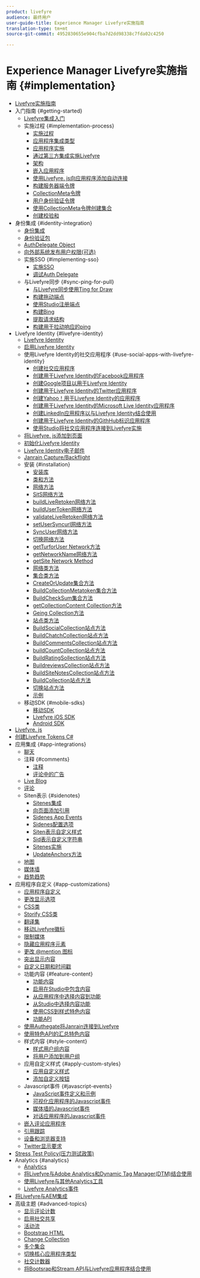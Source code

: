 ```yaml
---
product: livefyre
audience: 最终用户
user-guide-title: Experience Manager Livefyre实施指南
translation-type: tm+mt
source-git-commit: 4952830655e904cfba7d2dd98338c7fda02c4250

---
```



# Experience Manager Livefyre实施指南 {#implementation}

+ [Livefyre实施指南](home.md)
+ 入门指南 {#getting-started}
   + [Livefyre集成入门](c-getting-started/c-getting-started.md)
   + 实施过程 {#implementation-process}
      + [实施过程](c-getting-started/c-implementation-process/c-implementation-process.md)
      + [应用程序集成类型](c-getting-started/c-implementation-process/c-app-integration-types.md)
      + [应用程序实施](c-getting-started/designer-app-implementation.md)
      + [通过第三方集成实施Livefyre](c-app-integrations/implement-livefyre-3rd-party.md)
      + [架构](c-getting-started/c-implementation-process/c-architecture.md)
      + [嵌入应用程序](c-getting-started/c-implementation-process/c-using-livefyre.js-to-create-customize-and-use-apps-on-your-site.md)
      + [使用Livefyre. js向应用程序添加自动连接](c-getting-started/c-implementation-process/c-add-authetication-to-an-app-using-livefyre.js.md)
      + [构建服务器端令牌](c-getting-started/c-implementation-process/c-build-server-side-tokens.md)
      + [CollectionMeta令牌](c-getting-started/c-implementation-process/c-collectionmeta-tokent.md)
      + [用户身份验证令牌](c-getting-started/c-implementation-process/c-user-auth-token.md)
      + [使用CollectionMeta令牌创建集合](t-create-a-collectionmeta-token.md)
      + [创建校验和](c-creating-a-checksum.md)
+ 身份集成 {#identity-integration}
   + [身份集成](t-about-identity-integration/t-about-identity-integration.md)
   + [身份验证包](t-about-identity-integration/c-authorization-package.md)
   + [AuthDelegate Object](t-about-identity-integration/c-building-an-auth-delegate.md)
   + [向外部系统发布用户权限(可选)](t-about-identity-integration/c-posting-user-permissions-to-external-systems.md)
   + 实施SSO {#implementing-sso}
      + [实施SSO](t-about-identity-integration/c-implementing-sso/c-implementing-sso.md)
      + [调试Auth Delegate](t-about-identity-integration/c-implementing-sso/c-debugging-auth.md)
   + 与Livefyre同步 {#sync-ping-for-pull}
      + [与Livefyre同步使用Ting for Draw](t-about-identity-integration/t-sync-with-livefyre-using-ping-for-pull/t-sync-with-livefyre-using-ping-for-pull.md)
      + [构建拖动端点](t-about-identity-integration/t-sync-with-livefyre-using-ping-for-pull/t-build-the-pull-endpoint.md)
      + [使用Studio注册端点](t-about-identity-integration/t-sync-with-livefyre-using-ping-for-pull/c-register-the-endpoint-with-studio.md)
      + [构建Bing](t-about-identity-integration/t-sync-with-livefyre-using-ping-for-pull/t-build-the-ping.md)
      + [提取请求结构](t-about-identity-integration/t-sync-with-livefyre-using-ping-for-pull/t-pull-request-structure.md)
      + [构建用于拉动响应的ping](t-about-identity-integration/t-sync-with-livefyre-using-ping-for-pull/c-build-the-ping-for-pull-response.md)
+ Livefyre Identity {#livefyre-identity}
   + [Livefyre Identity](c-livefyre-identity-comp/c-livefyre-identity-comp.md)
   + [启用Livefyre Identity](c-livefyre-identity-comp/t-enable-livefyre-identity.md)
   + 使用Livefyre Identity的社交应用程序 {#use-social-apps-with-livefyre-identity}
      + [创建社交应用程序](c-livefyre-identity-comp/t-create-your-social-apps.md)
      + [创建用于Livefyre Identity的Facebook应用程序](c-livefyre-identity-comp/t-create-a-facebook-app-for-use-with-livefyre-identity.md)
      + [创建Google项目以用于Livefyre Identity](c-livefyre-identity-comp/t-create-a-google-project-for-use-with-livefyre-identity.md)
      + [创建用于Livefyre Identity的Twitter应用程序](c-livefyre-identity-comp/t-create-a-twitter-app-for-use-with-livefyre-identity.md)
      + [创建Yahoo！用于Livefyre Identity的应用程序](c-livefyre-identity-comp/t-create-a-yahoo-app-for-use-with-livefyre-identity.md)
      + [创建用于Livefyre Identity的Microsoft Live Identity应用程序](c-livefyre-identity-comp/t-create-a-microsoft-live-id-app-for-use-with-livefyre-identity.md)
      + [创建LinkedIn应用程序以与Livefyre Identity结合使用](c-livefyre-identity-comp/t-create-a-linkedin-app-for-use-with-livefyre-identity.md)
      + [创建用于Livefyre Identity的GithHub标识应用程序](c-livefyre-identity-comp/c-create-a-github-identity.md)
      + [使用Studio将社交应用程序连接到Livefyre实施](c-livefyre-identity-comp/t-using-studio-to-connect-your-social-apps-to-your-livefyre-implementation.md)
   + [将Livefyre. js添加到页面](c-livefyre-identity-comp/t-add-livefyre.js-to-the-page.md)
   + [初始化Livefyre Identity](c-livefyre-identity-comp/t-initialize-livefyre-identity.md)
   + [Livefyre Identity电子邮件](c-livefyre-identity-comp/c-emails-for-livefyre-identity.md)
   + [Janrain Capture/Backflight](c-livefyre-identity-comp/c-janrain-capture-backplane-comp.md)
   + 安装 {#installation}
      + [安装库](c-installing-libraries/c-installing-libraries.md)
      + [类和方法](c-installing-libraries/c-methods-livefyre.md)
      + [网络方法](c-installing-libraries/c-network-methods.md)
      + [SitS网络方法](c-installing-libraries/r-setssl-method.md)
      + [buildLiveRetoken网络方法](c-installing-libraries/r-buildlivefyretoken-method.md)
      + [buildUserToken网络方法](c-installing-libraries/r-builduserauthtoken-method.md)
      + [validateLiveRetoken网络方法](c-installing-libraries/c-validatelivefyretoken-network-method.md)
      + [setUserSyncurl网络方法](c-installing-libraries/r-setusersyncurl-method.md)
      + [SyncUser网络方法](c-installing-libraries/r-syncuser-method.md)
      + [切换网络方法](c-installing-libraries/r-geturn-method.md)
      + [getTurforUser Network方法](c-installing-libraries/r-geturnforuser-method.md)
      + [getNetworkName网络方法](c-installing-libraries/r-getnetworkname-method.md)
      + [getSite Network Method](c-installing-libraries/r-getsite-method.md)
      + [网络类方法](c-installing-libraries/c-network-class-methods.md)
      + [集合类方法](c-installing-libraries/c-collection-methods.md)
      + [CreateOrUpdate集合方法](c-installing-libraries/r-createorupdate-collection-method.md)
      + [BuildCollectionMetatoken集合方法](c-installing-libraries/r-buildcollectionmetatoken-collection-method.md)
      + [BuildCheckSum集合方法](c-installing-libraries/r-buildchecksum-collection-method.md)
      + [getCollectionContent Collection方法](c-installing-libraries/t-getcollectioncontent-collection-method.md)
      + [Geing Collection方法](c-installing-libraries/r-geturn-collection-method.md)
      + [站点类方法](c-installing-libraries/c-site-methods.md)
      + [BuildSocialCollection站点方法](c-installing-libraries/r-buildblogcollection-site-method.md)
      + [BuildChatchCollection站点方法](c-installing-libraries/r-buildchatcollection-site-method.md)
      + [BuildCommentsCollection站点方法](c-installing-libraries/r-buildcommentscollection-site-method.md)
      + [buildCountCollection站点方法](c-installing-libraries/r-buildcountingcollection-site-method.md)
      + [BuildRatingSollection站点方法](c-installing-libraries/r-buildratingscollection-site-method.md)
      + [BuildreviewsCollection站点方法](c-installing-libraries/r-buildreviewscollection-site-method.md)
      + [BuildSiteNotesCollection站点方法](c-installing-libraries/r-buildsitenotescollection-site-method.md)
      + [BuildCollection站点方法](c-installing-libraries/r-buildcollection-site-method.md)
      + [切换站点方法](c-installing-libraries/r-geturn-site-method.md)
      + [示例](c-installing-libraries/c-libraries-examples.md)
   + 移动SDK {#mobile-sdks}
      + [移动SDK](c-mobile-sdks/c-mobile-sdks.md)
      + [Livefyre iOS SDK](c-mobile-sdks/c-livefyre-ios-sdk.md)
      + [Android SDK](c-mobile-sdks/c-android-sdk.md)
+ [Livefyre. js](c-livefyre.js.md)
+ [创建Livefyre Tokens C#](c-creating-livefyre-tokens-c-.md)
+ 应用集成 {#app-integrations}
   + [聊天](c-app-integrations/c-app-integratios-chat.md)
   + 注释 {#comments}
      + [注释](c-app-integrations/c-comments-integration/c-comments-integration.md)
      + [评论中的广告](c-app-integrations/c-comments-integration/c-ads-in-comments-integration.md)
   + [Live Blog](c-app-integrations/c-live-blog-integration.md)
   + [评论](c-app-integrations/c-reviews-integration.md)
   + Siten表示 {#sidenotes}
      + [Sitenes集成](c-app-integrations/c-sidenotes-integration/r-sidenotes-integration.md)
      + [向页面添加引用](c-app-integrations/c-sidenotes-integration/r-adding-sidenotes-to-a-page.md)
      + [Sidenes App Events](c-app-integrations/c-sidenotes-integration/r-app-events.md)
      + [Sidenes配置选项](c-app-integrations/c-sidenotes-integration/r-configuration-options.md)
      + [Siten表示自定义样式](c-app-integrations/c-sidenotes-integration/r-custom-styles.md)
      + [Sid表示自定义字符串](c-app-integrations/c-sidenotes-integration/r-custom-strings.md)
      + [Sitenes实施](c-app-integrations/c-sidenotes-integration/r-sidenotes-implementation.md)
      + [UpdateAnchors方法](c-app-integrations/c-sidenotes-integration/update-anchors-method.md)
   + [地图](c-app-integrations/c-map-integration.md)
   + [媒体墙](c-app-integrations/c-media-wall-integration.md)
   + [趋势趋势](c-app-integrations/c-trending-integration.md)
+ 应用程序自定义 {#app-customizations}
   + [应用程序自定义](c-app-customizations/c-app-customizations.md)
   + [更改显示选项](c-app-customizations/c-change-display-options.md)
   + [CSS类](c-app-customizations/c-css-classes.md)
   + [Storify CSS类](c-app-customizations/c-storify-css-classes.md)
   + [翻译集](c-app-customizations/c-translation-sets.md)
   + [移动Livefyre徽标](c-app-customizations/c-move-the-livefyre-logo.md)
   + [限制媒体](c-app-customizations/c-restrict-media.md)
   + [隐藏应用程序元素](c-app-customizations/c-hide-app-elements.md)
   + [更改 @mention 图标](c-app-customizations/c-change-mention-icon.md)
   + [突出显示内容](c-app-customizations/c-highlight-content.md)
   + [自定义日期和时间戳](c-app-customizations/c-date-time-stamp.md)
   + 功能内容 {#feature-content}
      + [功能内容](c-app-customizations/t-feature-content.md)
      + [启用在Studio中包含内容](c-app-customizations/t-enable-featuring-content-in-studio.md)
      + [从应用程序中选择内容到功能](c-app-customizations/t-select-content-to-feature.md)
      + [从Studio中选择内容功能](c-app-customizations/t-select-content-to-feature-from-studio.md)
      + [使用CSS到样式特色内容](c-app-customizations/c-use-css-to-style-featured-content.md)
      + [功能API](c-app-customizations/c-feature-apis.md)
   + [使用Authegate将Janrain连接到Livefyre](c-app-customizations/c-connecting-janrain-to-livefyre-using-authdelegate.md)
   + [使用特色API的汇总特色内容](c-app-customizations/c-aggregated-featured-content-using-the-featured-apis.md)
   + 样式内容 {#style-content}
      + [样式用户组内容](c-app-customizations/c-style-user-group-content.md)
      + [将用户添加到用户组](c-app-customizations/c-adding-users-to-groups.md)
   + 应用自定义样式 {#apply-custom-styles}
      + [应用自定义样式](c-app-customizations/c-applying-custom-styles-.md)
      + [添加自定义按钮](c-app-customizations/t-add-custom-buttons.md)
   + Javascript事件 {#javascript-events}
      + [JavaScript事件定义和示例](c-app-customizations/c-javascript-events.md)
      + [可视化应用程序的Javascript事件](c-app-customizations/c-javascript-events-for-visualization-apps.md)
      + [媒体墙的Javascript事件](c-app-customizations/c-javascript-events-media-wall.md)
      + [对话应用程序的Javascript事件](c-app-customizations/c-javascript-events-for-conversation-apps.md)
   + [嵌入评论应用程序](c-app-customizations/c-embed-a-comments-app.md)
   + [引用跟踪](c-app-customizations/c-referral-tracking.md)
   + [设备和浏览器支持](c-app-customizations/c-device-and-browser-support.md)
   + [Twitter显示要求](c-app-customizations/c-twitter-display-requirements.md)
+ [Stress Test Policy(压力测试政策)](c-stress-test-policy.md)
+ Analytics {#analytics}
   + [Analytics](livefyre-analytics/livefyre-analytics.md)
   + [将Livefyre与Adobe Analytics和Dynamic Tag Manager(DTM)结合使用](livefyre-analytics/c-use-livefyre-with-adobe-analytics.md)
   + [使用Livefyre与其他Analytics工具](livefyre-analytics/c-livefyre-analytics.md)
   + [Livefyre Analytics事件](livefyre-analytics/c-livefyre-analytics-events.md)
+ [将Livefyre与AEM集成](c-livefyre-aem-integration.md)
+ 高级主题 {#advanced-topics}
   + [显示评论计数](c-advanced-topics/t-display-comment-count.md)
   + [启用社交共享](c-advanced-topics/c-enabling-social-sharing.md)
   + [活动流](c-advanced-topics/c-activity-stream.md)
   + [Bootstrap HTML](c-advanced-topics/c-bootstrap-html.md)
   + [Change Collection](c-advanced-topics/c-change-collection.md)
   + [多个集合](c-advanced-topics/c-multiple-collections.md)
   + [切换核心应用程序类型](c-advanced-topics/c-switch-core-app-types.md)
   + [社交计数器](c-advanced-topics/c-social-counter.md)
   + [将Bootsrap和Stream API与Livefyre应用程序结合使用](c-advanced-topics/bootstrap-stream-api.md)
